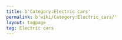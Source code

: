 ```yaml
---
title: b'Category:Electric cars'
permalink: b'wiki/Category:Electric_cars/'
layout: tagpage
tag: Electric cars
---
```



